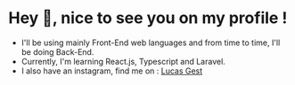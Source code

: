 # Hey 👋, nice to see you on my profile !

* I'll be using mainly Front-End web languages and from time to time, I'll be doing Back-End.
* Currently, I'm learning React.js, Typescript and Laravel.
* I also have an instagram, find me on : [Lucas Gest](https://www.instagram.com/lucasgest_)

<!--
**LucasGest/LucasGest** is a ✨ _special_ ✨ repository because its `README.md` (this file) appears on your GitHub profile.

Here are some ideas to get you started:

- 🤔 I’m looking for help with ...
- 💬 Ask me about ...
- 📫 How to reach me: ...
- 😄 Pronouns: ...
- ⚡ Fun fact: ...
-->
